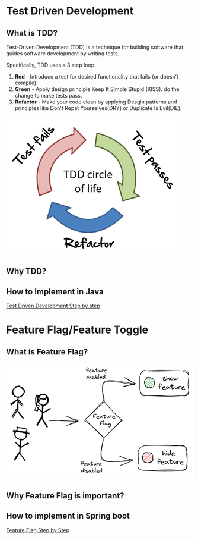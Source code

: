 # Test Driven Development 
## What is TDD?
Test-Driven Development (TDD) is a technique for building software that guides software development by writing tests.

Specifically, TDD uses a 3 step loop:

1) **Red** - Introduce a test for desired functionality that fails (or doesn’t compile). 
2) **Green** - Apply design principle Keep It Simple Stupid (KISS). do the change to make tests pass. 
3) **Refactor** - Make your code clean by applying Desgin patterns and principles like Don't Repat Yourselves(DRY) or Duplicate Is Evil(DIE).

![tdd](tdd.png)
## Why TDD?
## How to Implement in Java
[Test Driven Development Step by step](tdd.md)

# Feature Flag/Feature Toggle
## What is Feature Flag?
![Feature Flag](feature-flag.png)
## Why Feature Flag is important?
## How to implement in Spring boot
[Feature Flag Step by Step](feature_flag.md)
